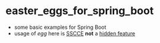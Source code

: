 # easter_eggs_for_spring_boot
- some basic examples for Spring Boot 
- usage of *egg* here is [SSCCE](http://sscce.org/) **not** a [hidden feature](https://en.wikipedia.org/wiki/Easter_egg_(media))
